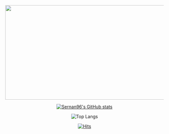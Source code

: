 <div align="center">
  <a href="https://github.com/devxb/gitanimals">
<img
  src="https://render.gitanimals.org/farms/sernan96"
  width="600"
  height="300"
/>
</a>
  
  [![Sernan96's GitHub stats](https://github-readme-stats.vercel.app/api?username=sernan96&count_private=true&theme=cobalt)](https://github.com/sernan96/github-readme-stats)

  ![Top Langs](https://github-readme-stats.vercel.app/api/top-langs/?username=sernan96&layout=compact&theme=cobalt&card_width=495)

  [![Hits](https://hits.seeyoufarm.com/api/count/incr/badge.svg?url=https%3A%2F%2Fgithub.com%2Fsernan96&count_bg=%23DECBBB&title_bg=%23B89F8B&icon=&icon_color=%23FFFFFF&title=hits&edge_flat=false)](https://hits.seeyoufarm.com)


</div>

